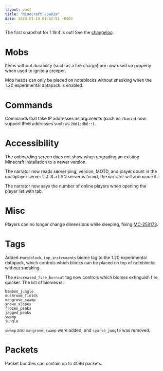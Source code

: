 ```yaml
---
layout: post
title: "Minecraft 23w03a"
date: 2023-01-19 01:42:51 -0400
---
```


The first snapshot for 1.19.4 is out! See the [changelog](https://www.minecraft.net/en-us/article/minecraft-snapshot-23w03a).

# Mobs

Items without durability (such as a fire charge) are now used up properly when used to ignite a creeper.

Mob heads can only be placed on noteblocks without sneaking when the 1.20 experimental datapack is enabled.

# Commands

Commands that take IP addresses as arguments (such as `/banip`) now support IPv6 addresses such as `2001:db8::1`.

# Accessibility

The onboarding screen does not show when upgrading an existing Minecraft installation to a newer version.

The narrator now reads server ping, version, MOTD, and player count in the multiplayer server list. If a LAN server is found, the narrator will announce it.

The narrator now says the number of online players when opening the player list with tab.

# Misc

Players can no longer change dimensions while sleeping, fixing [MC-258173](https://bugs.mojang.com/browse/MC-258173).

# Tags

Added `#noteblock_top_instruments` biome tag to the 1.20 experimental datapack, which controls which blocks can be placed on top of noteblocks without sneaking.

The `#increased_fire_burnout` tag now controls which biomes extinguish fire quicker. The list of biomes is:

```
bamboo_jungle
mushroom_fields
mangrove_swamp
snowy_slopes
frozen_peaks
jagged_peaks
swamp
jungle
```

`swamp` and `mangrove_swamp` were added, and `sparse_jungle` was removed.

# Packets

Packet bundles can contain up to 4096 packets.


